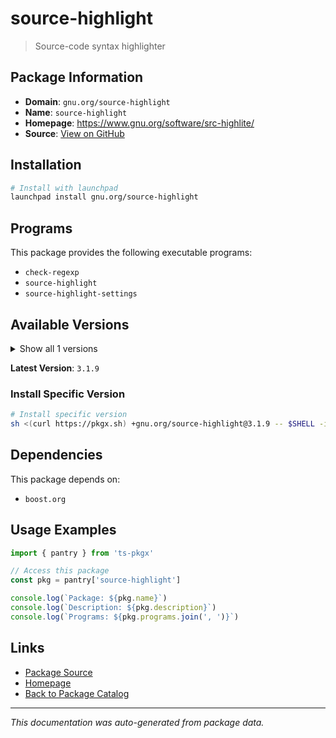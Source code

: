 # source-highlight

> Source-code syntax highlighter

## Package Information

- **Domain**: `gnu.org/source-highlight`
- **Name**: `source-highlight`
- **Homepage**: https://www.gnu.org/software/src-highlite/
- **Source**: [View on GitHub](https://github.com/pkgxdev/pantry/tree/main/projects/gnu.org/source-highlight/package.yml)

## Installation

```bash
# Install with launchpad
launchpad install gnu.org/source-highlight
```

## Programs

This package provides the following executable programs:

- `check-regexp`
- `source-highlight`
- `source-highlight-settings`

## Available Versions

<details>
<summary>Show all 1 versions</summary>

- `3.1.9`

</details>

**Latest Version**: `3.1.9`

### Install Specific Version

```bash
# Install specific version
sh <(curl https://pkgx.sh) +gnu.org/source-highlight@3.1.9 -- $SHELL -i
```

## Dependencies

This package depends on:

- `boost.org`

## Usage Examples

```typescript
import { pantry } from 'ts-pkgx'

// Access this package
const pkg = pantry['source-highlight']

console.log(`Package: ${pkg.name}`)
console.log(`Description: ${pkg.description}`)
console.log(`Programs: ${pkg.programs.join(', ')}`)
```

## Links

- [Package Source](https://github.com/pkgxdev/pantry/tree/main/projects/gnu.org/source-highlight/package.yml)
- [Homepage](https://www.gnu.org/software/src-highlite/)
- [Back to Package Catalog](../../../package-catalog.md)

---

*This documentation was auto-generated from package data.*
